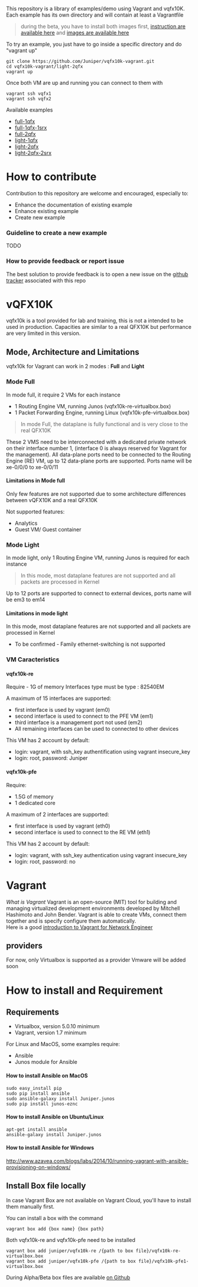 
This repository is a library of examples/demo using Vagrant and vqfx10K.  
Each example has its own directory and will contain at least a Vagrantfile

>during the beta, you have to install both images first, [instruction are available here](https://github.com/Juniper/vqfx10k-vagrant#install-box-file-locally) and [images are available here](https://github.com/Juniper/vqfx10k-vagrant/releases/tag/v0.2-beta)

To try an example, you just have to go inside a specific directory and do "vagrant up"
```
git clone https://github.com/Juniper/vqfx10k-vagrant.git
cd vqfx10k-vagrant/light-2qfx
vagrant up
```
Once both VM are up and running you can connect to them with
```
vagrant ssh vqfx1
vagrant ssh vqfx2
```

Available examples
- [full-1qfx](https://github.com/Juniper/vqfx10k-vagrant/tree/master/full-1qfx)
- [full-1qfx-1srx](https://github.com/Juniper/vqfx10k-vagrant/tree/master/full-1qfx-1srv)
- [full-2qfx](https://github.com/Juniper/vqfx10k-vagrant/tree/master/full-2qfx)
- [light-1qfx](https://github.com/Juniper/vqfx10k-vagrant/tree/master/light-1qfx)
- [light-2qfx](https://github.com/Juniper/vqfx10k-vagrant/tree/master/light-2qfx)
- [light-2qfx-2srx](https://github.com/Juniper/vqfx10k-vagrant/tree/master/light-2qfx-2srx)

# How to contribute

Contribution to this repository are welcome and encouraged, especially to:
- Enhance the documentation of existing example
- Enhance existing example
- Create new example

### Guideline to create a new example

TODO

### How to provide feedback or report issue

The best solution to provide feedback is to open a new issue on the [github tracker](https://github.com/Juniper/vqfx10k-vagrant/issues) associated with this repo

# vQFX10K

vqfx10k is a tool provided for lab and training, this is not a intended to be used in production.
Capacities are similar to a real QFX10K but performance are very limited in this version.

## Mode, Architecture and Limitations

vqfx10k for Vagrant can work in 2 modes : **Full** and **Light**

### Mode Full
In mode full, it require 2 VMs for each instance
 - 1 Routing Engine VM, running Junos (vqfx10k-re-virtualbox.box)
 - 1 Packet Forwarding Engine, running Linux (vqfx10k-pfe-virtualbox.box)

>In mode Full, the dataplane is fully functional and is very close to the real QFX10K

These 2 VMS need to be interconnected with a dedicated private network on their interface number 1, (interface 0 is always reserved for Vagrant for the management).
All data-plane ports need to be connected to the Routing Engine (RE) VM, up to 12 data-plane ports are supported.
Ports name will be xe-0/0/0 to xe-0/0/11

#### Limitations in Mode full
Only few features are not supported due to some architecture differences between vQFX10K and a real QFX10K

Not supported features:
 - Analytics
 - Guest VM/ Guest container

### Mode Light

In mode light, only 1 Routing Engine VM, running Junos is required for each instance

>In this mode, most dataplane features are not supported and all packets are processed in Kernel

Up to 12 ports are supported to connect to external devices, ports name will be em3 to em14

#### Limitations in mode light
In this mode, most dataplane features are not supported and all packets are processed in Kernel

- To be confirmed -
Family ethernet-switching is not supported

### VM Caracteristics

#### vqfx10k-re

Require - 1G of memory
Interfaces type must be type : 82540EM

A maximum of 15 interfaces are supported:
- first interface is used by vagrant (em0)
- second interface is used to connect to the PFE VM (em1)
- third interface is a management port not used (em2)
- All remaining interfaces can be used to connected to other devices

This VM has 2 account by default:
- login: vagrant, with ssh_key authentification using vagrant insecure_key
- login: root, password: Juniper

#### vqfx10k-pfe

Require:
- 1.5G of memory
- 1 dedicated core

A maximum of 2 interfaces are supported:
- first interface is used by vagrant (eth0)
- second interface is used to connect to the RE VM (eth1)

This VM has 2 account by default:
- login: vagrant, with ssh_key authentication using vagrant insecure_key
- login: root, password: no

# Vagrant

*What is Vagrant*
Vagrant is an open-source (MIT) tool for building and managing virtualized development environments developed by Mitchell Hashimoto and John Bender.
Vagrant is able to create VMs, connect them together and is specify configure them automatically.  
Here is a good [introduction to Vagrant for Network Engineer](https://www.dravetech.com/blog/2016/01/08/vagrant-for-network-engineers.html)

## providers
For now, only Virtualbox is supported as a provider
Vmware will be added soon  

# How to install and Requirement

## Requirements
 - Virtualbox, version 5.0.10 minimum
 - Vagrant, version 1.7 minimum

For Linux and MacOS, some examples require:
 - Ansible
 - Junos module for Ansible

#### How to install Ansible on MacOS
```
sudo easy_install pip
sudo pip install ansible
sudo ansible-galaxy install Juniper.junos
sudo pip install junos-eznc
```

#### How to install Ansible on Ubuntu/Linux
```
apt-get install ansible
ansible-galaxy install Juniper.junos
```

#### How to install Ansible for Windows

http://www.azavea.com/blogs/labs/2014/10/running-vagrant-with-ansible-provisioning-on-windows/

## Install Box file locally

In case Vagrant Box are not available on Vagrant Cloud, you'll have to install them manually first.

You can install a box with the command
```
vagrant box add {box name} {box path}
```

Both vqfx10k-re and vqfx10k-pfe need to be installed
```
vagrant box add juniper/vqfx10k-re /{path to box file}/vqfx10k-re-virtualbox.box
vagrant box add juniper/vqfx10k-pfe /{path to box file}/vqfx10k-pfe1-virtualbox.box  
```

During Alpha/Beta box files are available [on Github](https://github.com/Juniper/vqfx10k-vagrant/releases/tag/v0.2-beta)
